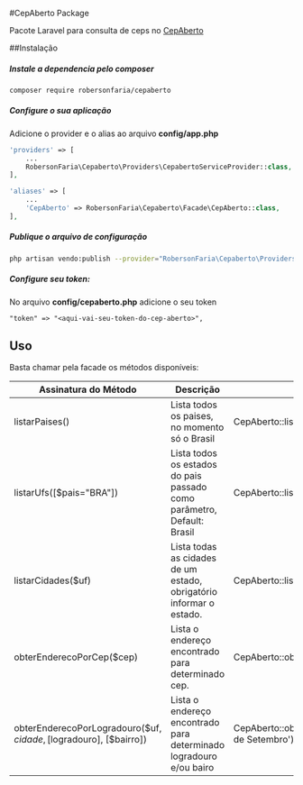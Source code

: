 #CepAberto Package

Pacote Laravel para consulta de ceps no [CepAberto](http://cepaberto.com/)

##Instalação

##### Instale a dependencia pelo composer
```bash
composer require robersonfaria/cepaberto
```

##### Configure o sua aplicação 

Adicione o provider e o alias ao arquivo **config/app.php**
```php
'providers' => [
    ...
    RobersonFaria\Cepaberto\Providers\CepabertoServiceProvider::class,
],

'aliases' => [
    ...
    'CepAberto' => RobersonFaria\Cepaberto\Facade\CepAberto::class,
],
```

##### Publique o arquivo de configuração

```bash
php artisan vendo:publish --provider="RobersonFaria\Cepaberto\Providers\CepabertoServiceProvider"
```

##### Configure seu token:

No arquivo **config/cepaberto.php** adicione o seu token
```
"token" => "<aqui-vai-seu-token-do-cep-aberto>",
```

## Uso

Basta chamar pela facade os métodos disponíveis:

| Assinatura do Método | Descrição | Exemplo |
|---|---|---|
| listarPaises() | Lista todos os paises, no momento só o Brasil | CepAberto::listarPaises() |
| listarUfs([$pais="BRA"]) | Lista todos os estados do pais passado como parâmetro, Default: Brasil | CepAberto::listarUfs() |
| listarCidades($uf) | Lista todas as cidades de um estado, obrigatório informar o estado. | CepAberto::listarCidades('PR') |
| obterEnderecoPorCep($cep) | Lista o endereço encontrado para determinado cep. | CepAberto::obterEnderecoPorCep('80420010') |
| obterEnderecoPorLogradouro($uf, $cidade, [$logradouro], [$bairro]) | Lista o endereço encontrado para determinado logradouro e/ou bairo | CepAberto::obterEnderecoPorLogradouro('PR','Curitiba','Sete de Setembro') |

